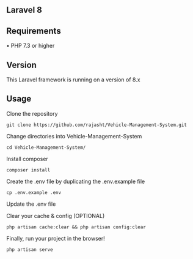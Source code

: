 ## Laravel 8 

## Requirements
•	PHP 7.3 or higher

## Version
This Laravel framework is running on a version of 8.x

## Usage <br>
Clone the repository <br>
```
git clone https://github.com/rajasht/Vehicle-Management-System.git
```

Change directories into Vehicle-Management-System <br>
```
cd Vehicle-Management-System/
```

Install composer <br>
```
composer install
```

Create the .env file by duplicating the .env.example file <br>
```
cp .env.example .env
```

Update the .env file <br>


Clear your cache & config (OPTIONAL)
``` 
php artisan cache:clear && php artisan config:clear
```

Finally, run your project in the browser!
```
php artisan serve
```
